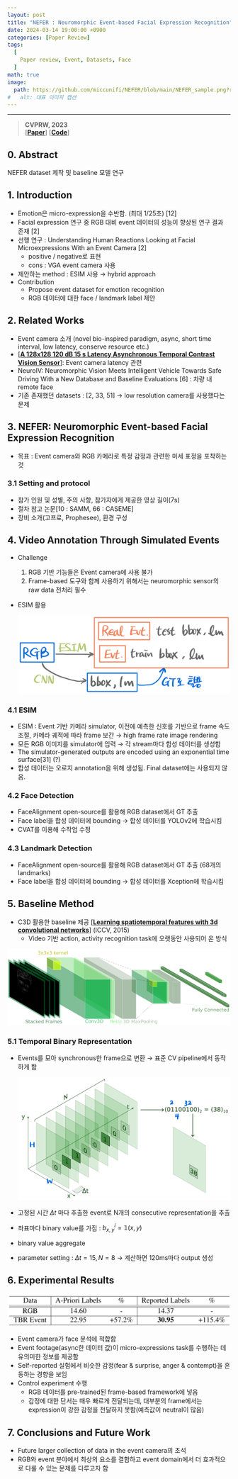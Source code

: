 ```yaml
---
layout: post
title: "NEFER : Neuromorphic Event-based Facial Expression Recognition"
date: 2024-03-14 19:00:00 +0900
categories: [Paper Review]
tags:
  [
    Paper review, Event, Datasets, Face
  ]
math: true
image:
  path: https://github.com/miccunifi/NEFER/blob/main/NEFER_sample.png?raw=true
#   alt: 대표 이미지 캡션
---
```

---
> **CVPRW, 2023**<br/>
> [**[Paper](https://openaccess.thecvf.com/content/CVPR2023W/EventVision/html/Berlincioni_Neuromorphic_Event-Based_Facial_Expression_Recognition_CVPRW_2023_paper.html)**]
> [**[Code](https://github.com/miccunifi/NEFER)**]

## 0. Abstract

NEFER dataset 제작 및 baseline 모델 연구

## 1. Introduction

- Emotion은 micro-expression을 수반함. (최대 1/25초) [12]
- Facial expression 연구 중 RGB 대비 event 데이터의 성능이 향상된 연구 결과 존재 [2]
- 선행 연구 : Understanding Human Reactions Looking at Facial Microexpressions With an Event Camera [2]
    - positive / negative로 표현
    - cons : VGA event camera 사용
- 제안하는 method : ESIM 사용 → hybrid approach
- Contribution
    - Propose event dataset for emotion recognition
    - RGB 데이터에 대한 face / landmark label 제안

## 2. Related Works

- Event camera 소개 (novel bio-inspired paradigm, async, short time interval, low latency, conserve resource etc.)
- [**[A 128x128 120 dB 15 s Latency Asynchronous Temporal Contrast Vision Sensor](https://ieeexplore.ieee.org/abstract/document/4444573/)**]: Event camera latency 관련
- NeuroIV: Neuromorphic Vision Meets Intelligent Vehicle Towards Safe Driving With a New Database and Baseline Evaluations [6] : 차량 내 remote face
- 기존 존재했던 datasets : [2, 33, 51] → low resolution camera를 사용했다는 문제

## 3. NEFER: Neuromorphic Event-based Facial Expression Recognition

- 목표 : Event camera와 RGB 카메라로 특정 감정과 관련한 미세 표정을 포착하는 것

### 3.1 Setting and protocol

- 참가 인원 및 성별, 주의 사항, 참가자에게 제공한 영상 길이(7s)
- 절차 참고 논문[10 : SAMM, 66 : CASEME]
- 장비 소개(고프로, Prophesee), 환경 구성

## 4. Video Annotation Through Simulated Events

- Challenge
    1. RGB 기반 기능들은 Event camera에 사용 불가
    2. Frame-based 도구와 함께 사용하기 위해서는 neuromorphic sensor의 raw data 전처리 필수
- ESIM 활용
    
    ![Untitled](/assets/img/2024-03-14-NEFER-1.png)
    

### 4.1 ESIM

- ESIM : Event 기반 카메라 simulator, 이전에 예측한 신호를 기반으로 frame 속도 조절, 카메라 궤적에 따라 frame 보간 → high frame rate image rendering
- 모든 RGB 이미지를 simulator에 입력 → 각 stream마다 합성 데이터를 생성함
- The simulator-generated outputs are encoded using an exponential time surface[31] (?)
- 합성 데이터는 오로지 annotation을 위해 생성됨. Final dataset에는 사용되지 않음.

### 4.2 Face Detection

- FaceAlignment open-source를 활용해 RGB dataset에서 GT 추출
- Face label을 합성 데이터에 bounding → 합성 데이터를 YOLOv2에 학습시킴
- CVAT를 이용해 수작업 수정

### 4.3 Landmark Detection

- FaceAlignment open-source를 활용해 RGB dataset에서 GT 추출 (68개의 landmarks)
- Face label을 합성 데이터에 bounding → 합성 데이터를 Xception에 학습시킴

## 5. Baseline Method

- C3D 활용한 baseline 제공 [**[Learning spatiotemporal features with 3d convolutional networks](https://openaccess.thecvf.com/content_iccv_2015/html/Tran_Learning_Spatiotemporal_Features_ICCV_2015_paper.html)**] (ICCV, 2015)
    - Video 기반 action, activity recognition task에 오랫동안 사용되어 온 방식

![Untitled](/assets/img/2024-03-14-NEFER-2.png)

### 5.1 Temporal Binary Representation

- Events를 모아 synchronous한 frame으로 변환 → 표준 CV pipeline에서 동작하게 함
    
    ![Untitled](/assets/img/2024-03-14-NEFER-3.png)
    
- 고정된 시간 $\Delta t$ 마다 추출한 event로 N개의 consecutive representation을 추출
- 좌표마다 binary value를 가짐 : $b^i_{x,y}=\mathbb{1}(x,y)$
- binary value aggregate
- parameter setting : $\Delta t = 15, N=8$ → 계산하면 120ms마다 output 생성

## 6. Experimental Results

![Untitled](/assets/img/2024-03-14-NEFER-4.png)

- Event camera가 face 분석에 적합함
- Event footage(async한 데이터 값)이 micro-expressions task를 수행하는 데 유의미한 정보를 제공함
- Self-reported 실험에서 비슷한 감정(fear & surprise, anger & contempt)을 혼동하는 경향을 보임
- Control experiment 수행
    - RGB 데이터를 pre-trained된 frame-based framework에 넣음
    - 감정에 대한 단서는 매우 빠르게 전달되는데, 대부분의 frame에서는 expression이 강한 감정을 전달하지 못함(예측값이 neutral이 많음)

## 7. Conclusions and Future Work

- Future larger collection of data in the event camera의 초석
- RGB와 event 분야에서 최상의 요소를 결합하고 event domain에서 더 효과적으로 다룰 수 있는 문제를 다루고자 함